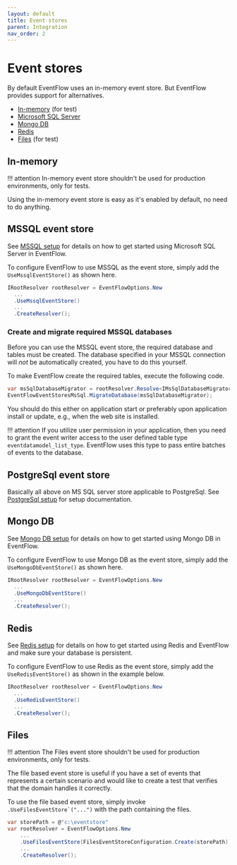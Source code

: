 ```yaml
---
layout: default
title: Event stores
parent: Integration
nav_order: 2
---
```


# Event stores

By default EventFlow uses an in-memory event store. But EventFlow provides
support for alternatives.

- [In-memory](#in-memory) (for test)
- [Microsoft SQL Server](#mssql-event-store)
- [Mongo DB](#mongo-db)
- [Redis](#redis)
- [Files](#files) (for test)

## In-memory

!!! attention
    In-memory event store shouldn't be used for production environments, only for tests.

Using the in-memory event store is easy as it's enabled by default, no need
to do anything.

## MSSQL event store

See [MSSQL setup](mssql.md) for details on how to get started
using Microsoft SQL Server in EventFlow.

To configure EventFlow to use MSSQL as the event store, simply add the
``UseMssqlEventStore()`` as shown here.

```csharp
IRootResolver rootResolver = EventFlowOptions.New
  ...
  .UseMssqlEventStore()
  ...
  .CreateResolver();
```

### Create and migrate required MSSQL databases

Before you can use the MSSQL event store, the required database and
tables must be created. The database specified in your MSSQL connection
will *not* be automatically created, you have to do this yourself.

To make EventFlow create the required tables, execute the following
code.

```csharp
var msSqlDatabaseMigrator = rootResolver.Resolve<IMsSqlDatabaseMigrator>();
EventFlowEventStoresMsSql.MigrateDatabase(msSqlDatabaseMigrator);
```

You should do this either on application start or preferably upon
application install or update, e.g., when the web site is installed.

!!! attention
    If you utilize user permission in your application, then you
    need to grant the event writer access to the user defined table type
    ``eventdatamodel_list_type``. EventFlow uses this type to pass entire
    batches of events to the database.

## PostgreSql event store

Basically all above on MS SQL server store applicable to PostgreSql. See [PostgreSql setup](postgresql.md) 
for setup documentation.

## Mongo DB

See [Mongo DB setup](mongodb.md) for details on how to get started using Mongo DB in EventFlow.

To configure EventFlow to use Mongo DB as the event store, simply add the ``UseMongoDbEventStore()`` as shown here.

```csharp
IRootResolver rootResolver = EventFlowOptions.New
  ...
  .UseMongoDbEventStore()
  ...
  .CreateResolver();
```

## Redis

See [Redis setup](redis.md) for details on how to get started using Redis and EventFlow and make sure your database is persistent.

To configure EventFlow to use Redis as the event store, simply add the ``UseRedisEventStore()`` as shown in the example below.

```csharp
IRootResolver rootResolver = EventFlowOptions.New
  ...
  .UseRedisEventStore()
  ...
  .CreateResolver();
```

## Files

!!! attention
    The Files event store shouldn't be used for production environments, only for tests.

The file based event store is useful if you have a set of events that represents
a certain scenario and would like to create a test that verifies that the domain
handles it correctly.

To use the file based event store, simply invoke ``.UseFilesEventStore`("...")``
with the path containing the files.

```csharp
var storePath = @"c:\eventstore"
var rootResolver = EventFlowOptions.New
    ...
    .UseFilesEventStore(FilesEventStoreConfiguration.Create(storePath))
    ...
    .CreateResolver();
```

